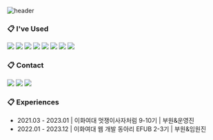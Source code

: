 
![header](https://capsule-render.vercel.app/api?type=waving&color=668EFD&text=%20Web%20FrontEnd%20developer,%20Dayun%20%20&height=200&fontSize=50&fontColor=ffffff)

### :clipboard: I've Used 
<a href="/" target="_blank"><img src="https://img.shields.io/badge/TypeScript-3178C6?style=TypeScript&logo=TypeScript&logoColor=white"/></a>
<a href="/" target="_blank"><img src="https://img.shields.io/badge/JavaScript-F7DF1E?style=JavaScript&logo=JavaScript&logoColor=white"/></a>
<a href="/" target="_blank"><img src="https://img.shields.io/badge/React-61DAFB?style=React&logo=React&logoColor=white"/></a>
<a href="/" target="_blank"><img src="https://img.shields.io/badge/Next.js-000000?style=Next.js&logo=Next.js&logoColor=white"/></a>
<a href="/" target="_blank"><img src="https://img.shields.io/badge/HTML5-E34F26?style=HTML5&logo=HTML5&logoColor=white"/></a>
<a href="/" target="_blank"><img src="https://img.shields.io/badge/CSS3-1572B6?style=CSS3&logo=CSS3&logoColor=white"/></a>
<a href="/" target="_blank"><img src="https://img.shields.io/badge/Django-092E20?style=Django&logo=Django&logoColor=white"/></a>
<a href="/" target="_blank"><img src="https://img.shields.io/badge/Flask-000000?style=Flask&logo=Flask&logoColor=white"/></a>


### :clipboard: Contact
 <a href="https://velog.io/@dy6578ekdbs" target="_blank"><img src="https://img.shields.io/badge/Velog-20C997?style=Velog&logo=Velog&logoColor=white"/></a>
 <a href="mailto:yocee57@dy6578ekdbs@gmail.com" target="_blank"><img src="https://img.shields.io/badge/dy6578ekdbs@gmail.com-EA4335?style=Gmail&logo=Gmail&logoColor=white"/></a>
 <a href="https://www.instagram.com/maru_is_big/" target="_blank"><img src="https://img.shields.io/badge/Maru-E4405F?style=Instagram&logo=Instagram&logoColor=white"/></a>
<br/>

### :clipboard: Experiences
<ul>
 <li>2021.03 - 2023.01 | 이화여대 멋쟁이사자처럼 9-10기 | 부원&운영진 </li>
 <li> 2022.01 - 2023.12 | 이화여대 웹 개발 동아리 EFUB 2-3기 | 부원&임원진 </li>
</ul>




<!--
<h3>💻 Project </h3>

| PERIOD | TITLE | SUBJECT |
| ------- | ------- | -------|
| 2023.08-2023.10 | [**KUDDY : 채팅 기반 가이드 매칭 서비스**](https://github.com/KUDDY-2023/KUDDY-front) | 프론트엔드 개발 |
| 2023.01-2023.05 | [**믿어방 : 새내기를 위한 부동산 계약 도움 AI 매니저**](https://github.com/MIDUBANG/MIDUBANG-FRONT) | 프론트엔드 개발, NLP 서버 구축, UI 디자인 |
| 2022.12-2023.01 | [**이화여대 멋쟁이사자처럼 10기 전시 사이트**](https://github.com/EWHA-LIKELION/10th-online-exhibition) | 프론트엔드 리드 (메인페이지 개발) |
| 2022.03-2022.06 | [**오랭 : 이화여대 맛집 사이트**](https://github.com/orgs/2022-EWHA-OSP-5/repositories) | 프론트엔드 리드 (메인페이지 개발) |
| 2022.07-2022.09 | [**💚Re:wha : 2022 이화여대 대동제 공식 부스 안내 사이트**](https://github.com/EWHA-LIKELION/10th-Ewha-Festival-Front) | 프론트엔드 리드 (메인, 카테고리, 유저 관리 개발) |
| 2022.07-2022.08 | [**특별한 하루 메이커, CAKER : 케이크 주문제작 플랫폼**](https://github.com/Bakery-EFUB) | 제안서 작성 페이지 개발 |
| 2022.07-2022.08 | [**너낼역 : 지하철 좌석 현황 공유 서비스**](https://github.com/NNAERYEOK) | 프론트엔드 리드 (메인 페이지, 유저 관리 개발) |
| 2021.09-2021.11 | [**DMD STUDIO : 최애 Youtube 영상 추천&관리 플랫폼**](https://github.com/dy6578ekdbs/PrivateProject_DY) | UI 디자인, 서버 개발 |
| 2021.06-2021.08 | [**골라바 : 사소한 고민을 해결해주는 투표 커뮤니티**](https://github.com/dy6578ekdbs/Gollaba) | 투표 기능, 메인페이지 개발  |

-->


<!-- 
<h3>👩‍💻 Github Stats </h3>

<div align="center">
 
<img align="center" style="height:180px" src="https://github-readme-stats.vercel.app/api?username=dy6578ekdbs&show_icons=true&include_all_commits=true&hide_border=true&bg_color=30,7F7FD5,86A8E7,91eae4&title_color=fff&text_color=fff" alt="SOKURI's github stats" />
  
<img align="center" style="height:180px" src="https://github-readme-stats.vercel.app/api/top-langs/?username=dy6578ekdbs&layout=compact&hide_border=true&bg_color=30,91eae4,86A8E7&title_color=fff&text_color=fff" />

</div>


 
[![dy6578ekdbs's github activity graph](https://github-readme-activity-graph.cyclic.app/graph?username=dy6578ekdbs&theme=tokyo-night)](https://github.com/dy6578ekdbs/github-readme-activity-graph)

 -->

  

